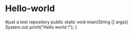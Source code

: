 # Hello-world
#just a test repository
public static void mian(String [] args){
  System.out.prinlt("Hello world !");
}
